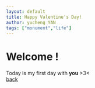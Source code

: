 ```yaml
---
layout: default
title: Happy Valentine's Day!
author: yucheng YAN
tags: ["monument","life"]
---  
```

# Welcome !
Today is my first day with **you** >3<   
[back](/)

